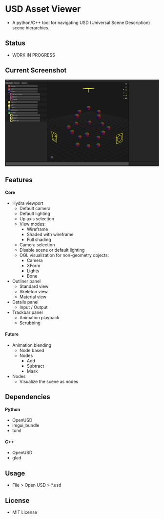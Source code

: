 # USD Asset Viewer
- A python/C++ tool for navigating USD (Universal Scene Description) scene hierarchies.


## Status
- WORK IN PROGRESS


## Current Screenshot
![USD Asset Viewer WIP Screenshot](./docs/images/screenshot_WIP.png)


## Features
#### Core
- Hydra viewport
    - Default camera
    - Default lighting
    - Up axis selection
    - View modes:
        - Wireframe
        - Shaded with wireframe
        - Full shading
    - Camera selection
    - Disable scene or default lighting
    - OGL visualization for non-geometry objects:
        - Camera
        - XForm
        - Lights
        - Bone
- Outliner panel
    - Standard view
    - Skeleton view
    - Material view
- Details panel
    - Input / Output
- Trackbar panel
    - Animation playback
    - Scrubbing
#### Future
- Animation blending
    - Node based
    - Nodes
        - Add
        - Subtract
        - Mask
- Nodes
    - Visualize the scene as nodes



## Dependencies
#### Python
- OpenUSD
- imgui_bundle
- toml
#### C++
- OpenUSD
- glad


## Usage
- File > Open USD > *.usd


## License
- MIT License
